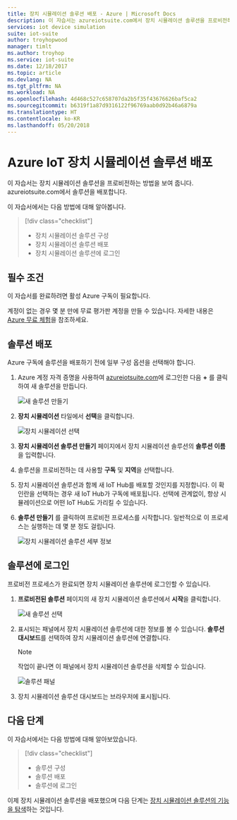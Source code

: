 ```yaml
---
title: 장치 시뮬레이션 솔루션 배포 - Azure | Microsoft Docs
description: 이 자습서는 azureiotsuite.com에서 장치 시뮬레이션 솔루션을 프로비전하는 방법을 보여 줍니다.
services: iot device simulation
suite: iot-suite
author: troyhopwood
manager: timlt
ms.author: troyhop
ms.service: iot-suite
ms.date: 12/18/2017
ms.topic: article
ms.devlang: NA
ms.tgt_pltfrm: NA
ms.workload: NA
ms.openlocfilehash: 4d468c527c658707da2b5f35f43676626baf5ca2
ms.sourcegitcommit: b6319f1a87d9316122f96769aab0d92b46a6879a
ms.translationtype: HT
ms.contentlocale: ko-KR
ms.lasthandoff: 05/20/2018
---
```

# <a name="deploy-the-azure-iot-device-simulation-solution"></a>Azure IoT 장치 시뮬레이션 솔루션 배포

이 자습서는 장치 시뮬레이션 솔루션을 프로비전하는 방법을 보여 줍니다. azureiotsuite.com에서 솔루션을 배포합니다.

이 자습서에서는 다음 방법에 대해 알아봅니다.

> [!div class="checklist"]
> * 장치 시뮬레이션 솔루션 구성
> * 장치 시뮬레이션 솔루션 배포
> * 장치 시뮬레이션 솔루션에 로그인

## <a name="prerequisites"></a>필수 조건

이 자습서를 완료하려면 활성 Azure 구독이 필요합니다.

계정이 없는 경우 몇 분 만에 무료 평가판 계정을 만들 수 있습니다. 자세한 내용은 [Azure 무료 체험](http://azure.microsoft.com/pricing/free-trial/)을 참조하세요.

## <a name="deploy-the-solution"></a>솔루션 배포

Azure 구독에 솔루션을 배포하기 전에 일부 구성 옵션을 선택해야 합니다.

1. Azure 계정 자격 증명을 사용하여 [azureiotsuite.com](https://www.azureiotsuite.com)에 로그인한 다음 **+** 를 클릭하여 새 솔루션을 만듭니다.

    ![새 솔루션 만들기](./media/iot-accelerators-device-simulation-deploy/createnewsolution.png)

1. **장치 시뮬레이션** 타일에서 **선택**을 클릭합니다.

    ![장치 시뮬레이션 선택](./media/iot-accelerators-device-simulation-deploy/select.png)

1. **장치 시뮬레이션 솔루션 만들기** 페이지에서 장치 시뮬레이션 솔루션의 **솔루션 이름**을 입력합니다.

1. 솔루션을 프로비전하는 데 사용할 **구독** 및 **지역**을 선택합니다.

1. 장치 시뮬레이션 솔루션과 함께 새 IoT Hub를 배포할 것인지를 지정합니다. 이 확인란을 선택하는 경우 새 IoT Hub가 구독에 배포됩니다. 선택에 관계없이, 항상 시뮬레이션으로 어떤 IoT Hub도 가리킬 수 있습니다.

1. **솔루션 만들기** 를 클릭하여 프로비전 프로세스를 시작합니다. 일반적으로 이 프로세스는 실행하는 데 몇 분 정도 걸립니다.

    ![장치 시뮬레이션 솔루션 세부 정보](./media/iot-accelerators-device-simulation-deploy/createsolution.png)

## <a name="sign-in-to-the-solution"></a>솔루션에 로그인

프로비전 프로세스가 완료되면 장치 시뮬레이션 솔루션에 로그인할 수 있습니다.

1. **프로비전된 솔루션** 페이지의 새 장치 시뮬레이션 솔루션에서 **시작**을 클릭합니다.

    ![새 솔루션 선택](./media/iot-accelerators-device-simulation-deploy/newsolution.png)

1. 표시되는 패널에서 장치 시뮬레이션 솔루션에 대한 정보를 볼 수 있습니다. **솔루션 대시보드**를 선택하여 장치 시뮬레이션 솔루션에 연결합니다.

    > [!NOTE]
    > 작업이 끝나면 이 패널에서 장치 시뮬레이션 솔루션을 삭제할 수 있습니다.

    ![솔루션 패널](./media/iot-accelerators-device-simulation-deploy/properties.png)

1. 장치 시뮬레이션 솔루션 대시보드는 브라우저에 표시됩니다.

## <a name="next-steps"></a>다음 단계

이 자습서에서는 다음 방법에 대해 알아보았습니다.

> [!div class="checklist"]
> * 솔루션 구성
> * 솔루션 배포
> * 솔루션에 로그인

이제 장치 시뮬레이션 솔루션을 배포했으며 다음 단계는 [장치 시뮬레이션 솔루션의 기능을 탐색](iot-accelerators-device-simulation-explore.md)하는 것입니다.

<!-- Next tutorials in the sequence -->
